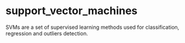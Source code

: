 # support_vector_machines
SVMs are a set of supervised learning methods used for classification, regression and outliers detection.

